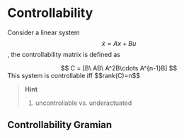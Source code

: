# Controllability

Consider a linear system $$ \dot{x} = Ax + Bu $$, the controllability matrix is defined as
<center>
$$ C = [B\ AB\ A^2B\cdots A^{n-1}B] $$
</center>
This system is controllable iff $$rank(C)=n$$

> **Hint**
> 1. uncontrollable vs. underactuated

## Controllability Gramian